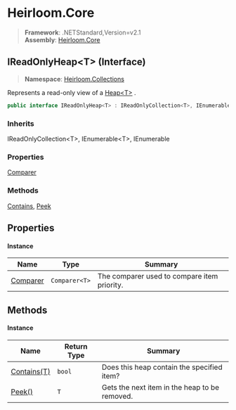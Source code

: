 # Heirloom.Core

> **Framework**: .NETStandard,Version=v2.1  
> **Assembly**: [Heirloom.Core][0]

## IReadOnlyHeap\<T> (Interface)

> **Namespace**: [Heirloom.Collections][0]

Represents a read-only view of a [Heap\<T>][1] .

```cs
public interface IReadOnlyHeap<T> : IReadOnlyCollection<T>, IEnumerable<T>, IEnumerable
```

### Inherits

IReadOnlyCollection\<T>, IEnumerable\<T>, IEnumerable

### Properties

[Comparer][2]

### Methods

[Contains][3], [Peek][4]

## Properties

#### Instance

| Name          | Type          | Summary                                     |
|---------------|---------------|---------------------------------------------|
| [Comparer][2] | `Comparer<T>` | The comparer used to compare item priority. |

## Methods

#### Instance

| Name             | Return Type | Summary                                       |
|------------------|-------------|-----------------------------------------------|
| [Contains(T)][3] | `bool`      | Does this heap contain the specified item?    |
| [Peek()][4]      | `T`         | Gets the next item in the heap to be removed. |

[0]: ../../Heirloom.Core.md
[1]: Heap[T].md
[2]: IReadOnlyHeap[T]/Comparer.md
[3]: IReadOnlyHeap[T]/Contains.md
[4]: IReadOnlyHeap[T]/Peek.md
